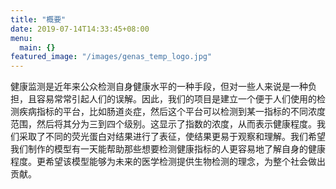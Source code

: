 ```yaml
---
title: "概要"
date: 2019-07-14T14:33:45+08:00
menu:
  main: {}
featured_image: "/images/genas_temp_logo.jpg"
---
```


健康监测是近年来公众检测自身健康水平的一种手段，但对一些人来说是一种负担，且容易常常引起人们的误解。因此，我们的项目是建立一个便于人们使用的检测疾病指标的平台，比如肠道炎症，然后这个平台可以检测到某一指标的不同浓度范围，然后将其分为三到四个级别。这显示了指数的浓度，从而表示健康程度。我们采取了不同的荧光蛋白对结果进行了表征，使结果更易于观察和理解。我们希望我们制作的模型有一天能帮助那些想要检测健康指标的人更容易地了解自身的健康程度。更希望该模型能够为未来的医学检测提供生物检测的理念，为整个社会做出贡献。